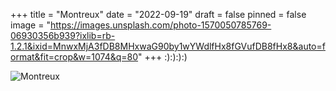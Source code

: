 +++
title = "Montreux"
date = "2022-09-19"
draft = false
pinned = false
image = "https://images.unsplash.com/photo-1570050785769-06930356b939?ixlib=rb-1.2.1&ixid=MnwxMjA3fDB8MHxwaG90by1wYWdlfHx8fGVufDB8fHx8&auto=format&fit=crop&w=1074&q=80"
+++
:):):):)

![](https://images.unsplash.com/photo-1570050785769-06930356b939?ixlib=rb-1.2.1&ixid=MnwxMjA3fDB8MHxwaG90by1wYWdlfHx8fGVufDB8fHx8&auto=format&fit=crop&w=1074&q=80 "Montreux ")